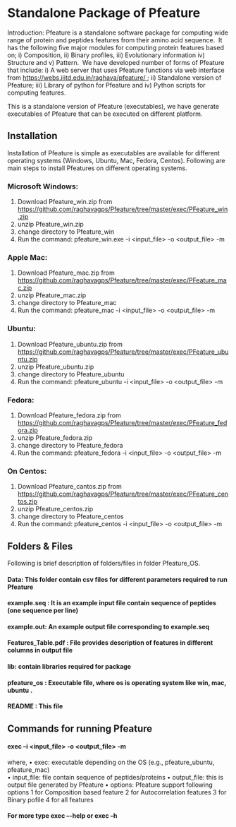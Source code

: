 # Standalone Package of Pfeature 
Introduction: Pfeature is a standalone software package for computing wide range of protein and peptides features from their amino acid 
sequence.  It has the following five major modules for computing protein features based on; i) Composition, ii) Binary profiles, 
iii) Evolutionary information iv) Structure and v) Pattern.  We have developed number of forms of Pfeature that include: i) A web server 
that uses Pfeature functions via web interface from https://webs.iiitd.edu.in/raghava/pfeature/ ; ii) Standalone version of Pfeature; 
iii) Library of python for Pfeature and iv) Python scripts for computing features.

This is a standalone version of Pfeature (executables), we have generate executables of Pfeature that can be executed on different platform. 

## Installation
Installation of Pfeature is simple as executables are available for  different operating systems (Windows, Ubuntu, Mac, Fedora, Centos). Following are main steps to install Pfeatures on different operating systems.
### Microsoft Windows: 
1.	Download Pfeature_win.zip  from https://github.com/raghavagps/Pfeature/tree/master/exec/PFeature_win.zip
2.	unzip Pfeature_win.zip
3.	change directory to Pfeature_win
4.	Run the command: pfeature_win.exe -i <input_file> -o <output_file> -m <options>
### Apple Mac:
1.	Download Pfeature_mac.zip  from https://github.com/raghavagps/Pfeature/tree/master/exec/PFeature_mac.zip
2.	unzip Pfeature_mac.zip
3.	change directory to Pfeature_mac
4.	Run the command: pfeature_mac -i <input_file> -o <output_file> -m <options>
### Ubuntu:
1.	Download Pfeature_ubuntu.zip  from https://github.com/raghavagps/Pfeature/tree/master/exec/PFeature_ubuntu.zip
2.	unzip Pfeature_ubuntu.zip
3.	change directory to Pfeature_ubuntu
4.	Run the command: pfeature_ubuntu -i <input_file> -o <output_file> -m <options>
### Fedora:
1.	Download Pfeature_fedora.zip  from https://github.com/raghavagps/Pfeature/tree/master/exec/PFeature_fedora.zip
2.	unzip Pfeature_fedora.zip
3.	change directory to Pfeature_fedora
4.	Run the command: pfeature_fedora -i <input_file> -o <output_file> -m <options>
### On Centos:
1.	Download Pfeature_cantos.zip  from https://github.com/raghavagps/Pfeature/tree/master/exec/PFeature_centos.zip
2.	unzip Pfeature_centos.zip
3.	change directory to Pfeature_centos
4.	Run the command: pfeature_centos -i <input_file> -o <output_file> -m <options>
## Folders & Files
Following is brief description of folders/files in folder Pfeature_OS.
#### Data: This folder contain csv files for different parameters required to run Pfeature
#### example.seq : It is an example input file contain sequence of peptides (one sequence per line) 
#### example.out: An example output file corresponding to example.seq
#### Features_Table.pdf : File provides description of features in different columns in output file
#### lib: contain libraries required for package
#### pfeature_os : Executable file, where os is operating system like win, mac, ubuntu .
#### README : This file

## Commands for running Pfeature
#### exec –i <input_file> -o <output_file> -m <options>
where, 
•	exec:  executable depending on the OS (e.g., pfeature_ubuntu, pfeature_mac)                           
•	input_file: file contain sequence of peptides/proteins 
•	output_file:  this is output file generated by Pfeature
•	options:  Pfeature support following options
1 for Composition based feature
2 for Autocorrelation features 
3 for Binary pofile 
4 for all features
#### For more type exec –-help or exec –h

